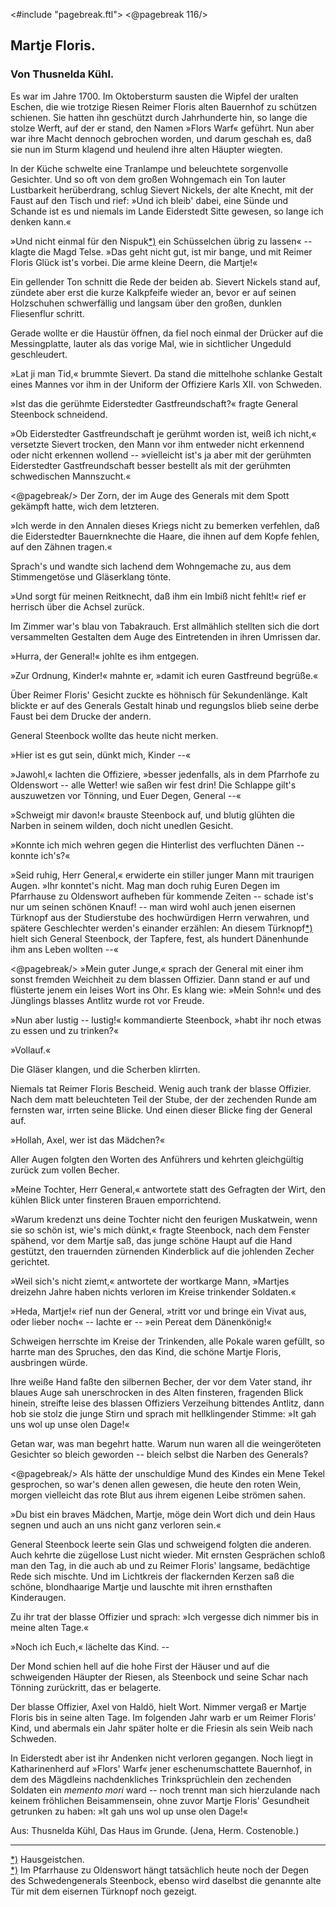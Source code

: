 <#include "pagebreak.ftl">
\<@pagebreak 116/>
<h2>Martje Floris.</h2>

<h3>Von Thusnelda Kühl.</h3>

Es war im Jahre 1700. Im Oktobersturm sausten die Wipfel
der uralten Eschen, die wie trotzige Riesen Reimer Floris alten
Bauernhof zu schützen schienen. Sie hatten ihn geschützt durch
Jahrhunderte hin, so lange die stolze Werft, auf der er stand, den
Namen »Flors Warf« geführt. Nun aber war ihre Macht dennoch
gebrochen worden, und darum geschah es, daß sie nun im Sturm
klagend und heulend ihre alten Häupter wiegten.

In der Küche schwelte eine Tranlampe und beleuchtete sorgenvolle
Gesichter. Und so oft von dem großen Wohngemach ein Ton
lauter Lustbarkeit herüberdrang, schlug Sievert Nickels, der alte
Knecht, mit der Faust auf den Tisch und rief: »Und ich bleib' dabei,
eine Sünde und Schande ist es und niemals im Lande Eiderstedt
Sitte gewesen, so lange ich denken kann.«

»Und nicht einmal für den Nispuk<a class="refnote" id="rn1" href="#fn1">*)</a> ein Schüsselchen übrig
zu lassen« -- klagte die Magd Telse. »Das geht nicht gut, ist mir
bange, und mit Reimer Floris Glück ist's vorbei. Die arme kleine
Deern, die Martje!«

Ein gellender Ton schnitt die Rede der beiden ab. Sievert
Nickels stand auf, zündete aber erst die kurze Kalkpfeife wieder an,
bevor er auf seinen Holzschuhen schwerfällig und langsam über
den großen, dunklen Fliesenflur schritt.

Gerade wollte er die Haustür öffnen, da fiel noch einmal der
Drücker auf die Messingplatte, lauter als das vorige Mal, wie in
sichtlicher Ungeduld geschleudert.

»Lat ji man Tid,« brummte Sievert. Da stand die mittelhohe
schlanke Gestalt eines Mannes vor ihm in der Uniform der Offiziere
Karls XII. von Schweden.

»Ist das die gerühmte Eiderstedter Gastfreundschaft?« fragte
General Steenbock schneidend.

»Ob Eiderstedter Gastfreundschaft je gerühmt worden ist, weiß
ich nicht,« versetzte Sievert trocken, den Mann vor ihm entweder
nicht erkennend oder nicht erkennen wollend -- »vielleicht ist's ja
aber mit der gerühmten Eiderstedter Gastfreundschaft besser bestellt
als mit der gerühmten schwedischen Mannszucht.«

\<@pagebreak/>
Der Zorn, der im Auge des Generals mit dem Spott gekämpft
hatte, wich dem letzteren.

»Ich werde in den Annalen dieses Kriegs nicht zu bemerken
verfehlen, daß die Eiderstedter Bauernknechte die Haare, die ihnen
auf dem Kopfe fehlen, auf den Zähnen tragen.«

Sprach's und wandte sich lachend dem Wohngemache zu, aus
dem Stimmengetöse und Gläserklang tönte.

»Und sorgt für meinen Reitknecht, daß ihm ein Imbiß nicht
fehlt!« rief er herrisch über die Achsel zurück.

Im Zimmer war's blau von Tabakrauch. Erst allmählich stellten
sich die dort versammelten Gestalten dem Auge des Eintretenden in
ihren Umrissen dar.

»Hurra, der General!« johlte es ihm entgegen.

»Zur Ordnung, Kinder!« mahnte er, »damit ich euren Gastfreund
begrüße.«

Über Reimer Floris' Gesicht zuckte es höhnisch für Sekundenlänge.
Kalt blickte er auf des Generals Gestalt hinab und regungslos
blieb seine derbe Faust bei dem Drucke der andern.

General Steenbock wollte das heute nicht merken.

»Hier ist es gut sein, dünkt mich, Kinder --«

»Jawohl,« lachten die Offiziere, »besser jedenfalls, als in dem
Pfarrhofe zu Oldenswort -- alle Wetter! wie saßen wir fest drin!
Die Schlappe gilt's auszuwetzen vor Tönning, und Euer Degen,
General --«

»Schweigt mir davon!« brauste Steenbock auf, und blutig glühten
die Narben in seinem wilden, doch nicht unedlen Gesicht.

»Konnte ich mich wehren gegen die Hinterlist des verfluchten
Dänen -- konnte ich's?«

»Seid ruhig, Herr General,« erwiderte ein stiller junger Mann
mit traurigen Augen. »Ihr konntet's nicht. Mag man doch ruhig
Euren Degen im Pfarrhause zu Oldenswort aufheben für kommende
Zeiten -- schade ist's nur um seinen schönen Knauf! -- man wird
wohl auch jenen eisernen Türknopf aus der Studierstube des hochwürdigen
Herrn verwahren, und spätere Geschlechter werden's einander
erzählen: An diesem Türknopf<a class="refnote" id="rn2" href="#fn2">*)</a> hielt sich General Steenbock,
der Tapfere, fest, als hundert Dänenhunde ihm ans Leben wollten --«

\<@pagebreak/>
»Mein guter Junge,« sprach der General mit einer ihm sonst
fremden Weichheit zu dem blassen Offizier. Dann stand er auf
und flüsterte jenem ein leises Wort ins Ohr. Es klang wie: »Mein
Sohn!« und des Jünglings blasses Antlitz wurde rot vor Freude.

»Nun aber lustig -- lustig!« kommandierte Steenbock, »habt
ihr noch etwas zu essen und zu trinken?«

»Vollauf.«

Die Gläser klangen, und die Scherben klirrten.

Niemals tat Reimer Floris Bescheid. Wenig auch trank der
blasse Offizier. Nach dem matt beleuchteten Teil der Stube, der
der zechenden Runde am fernsten war, irrten seine Blicke. Und
einen dieser Blicke fing der General auf.

»Hollah, Axel, wer ist das Mädchen?«

Aller Augen folgten den Worten des Anführers und kehrten
gleichgültig zurück zum vollen Becher.

»Meine Tochter, Herr General,« antwortete statt des Gefragten
der Wirt, den kühlen Blick unter finsteren Brauen emporrichtend.

»Warum kredenzt uns deine Tochter nicht den feurigen Muskatwein,
wenn sie so schön ist, wie's mich dünkt,« fragte Steenbock,
nach dem Fenster spähend, vor dem Martje saß, das junge schöne
Haupt auf die Hand gestützt, den trauernden zürnenden Kinderblick
auf die johlenden Zecher gerichtet.

»Weil sich's nicht ziemt,« antwortete der wortkarge Mann,
»Martjes dreizehn Jahre haben nichts verloren im Kreise trinkender
Soldaten.«

»Heda, Martje!« rief nun der General, »tritt vor und bringe
ein Vivat aus, oder lieber noch« -- lachte er -- »ein Pereat dem
Dänenkönig!«

Schweigen herrschte im Kreise der Trinkenden, alle Pokale
waren gefüllt, so harrte man des Spruches, den das Kind, die schöne Martje
Floris, ausbringen würde.

Ihre weiße Hand faßte den silbernen Becher, der vor dem Vater
stand, ihr blaues Auge sah unerschrocken in des Alten finsteren,
fragenden Blick hinein, streifte leise des blassen Offiziers Verzeihung
bittendes Antlitz, dann hob sie stolz die junge Stirn und sprach
mit hellklingender Stimme: »It gah uns wol up unse olen Dage!«

Getan war, was man begehrt hatte. Warum nun waren all
die weingeröteten Gesichter so bleich geworden -- bleich selbst die
Narben des Generals?
 
\<@pagebreak/>
Als hätte der unschuldige Mund des Kindes ein Mene Tekel
gesprochen, so war's denen allen gewesen, die heute den roten Wein,
morgen vielleicht das rote Blut aus ihrem eigenen Leibe strömen sahen.

»Du bist ein braves Mädchen, Martje, möge dein Wort dich
und dein Haus segnen und auch an uns nicht ganz verloren sein.«

General Steenbock leerte sein Glas und schweigend folgten die
anderen. Auch kehrte die zügellose Lust nicht wieder. Mit ernsten
Gesprächen schloß man den Tag, in die auch ab und zu Reimer
Floris' langsame, bedächtige Rede sich mischte. Und im Lichtkreis
der flackernden Kerzen saß die schöne, blondhaarige Martje und
lauschte mit ihren ernsthaften Kinderaugen.

Zu ihr trat der blasse Offizier und sprach: »Ich vergesse dich 
nimmer bis in meine alten Tage.«

»Noch ich Euch,« lächelte das Kind. --

Der Mond schien hell auf die hohe First der Häuser und auf
die schweigenden Häupter der Riesen, als Steenbock und seine Schar
nach Tönning zurückritt, das er belagerte.

Der blasse Offizier, Axel von Haldö, hielt Wort. Nimmer vergaß
er Martje Floris bis in seine alten Tage. Im folgenden Jahr
warb er um Reimer Floris' Kind, und abermals ein Jahr später
holte er die Friesin als sein Weib nach Schweden.

In Eiderstedt aber ist ihr Andenken nicht verloren gegangen.
Noch liegt in Katharinenherd auf »Flors' Warf« jener eschenumschattete 
Bauernhof, in dem des Mägdleins nachdenkliches Trinksprüchlein
den zechenden Soldaten ein <i>memento mori</i> ward -- noch
trennt man sich hierzulande nach keinem fröhlichen Beisammensein,
ohne zuvor Martje Floris' Gesundheit getrunken zu haben: »It
gah uns wol up unse olen Dage!«

<div class="source pre">Aus: Thusnelda Kühl, Das Haus im Grunde.
(Jena, Herm. Costenoble.)</div>

<hr/>

<div class="footnote" id="fn1"><a href="#rn1">*)</a> Hausgeistchen.</div>

<div class="footnote" id="fn2"><a href="#rn2">*)</a> Im Pfarrhause zu Oldenswort hängt tatsächlich heute noch der Degen
des Schwedengenerals Steenbock, ebenso wird daselbst die genannte alte Tür
mit dem eisernen Türknopf noch gezeigt.</div>

